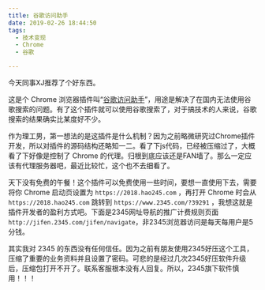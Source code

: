 ```yaml
---
title: 谷歌访问助手
date: 2019-02-26 18:44:50
tags: 
  - 技术变现
  - Chrome
  - 谷歌

---
```


今天同事XJ推荐了个好东西。

这是个 Chrome 浏览器插件叫“[谷歌访问助手](http://www.ggfwzs.com/)”，用途是解决了在国内无法使用谷歌搜索的问题。有了这个插件就可以使用谷歌搜索了，对于搞技术的人来说，谷歌搜索的结果确实比某度好不少。

作为理工男，第一想法的是这插件是什么机制？因为之前略微研究过Chrome插件开发，所以对插件的源码结构还略知一二。看了下js代码，已经被压缩过了，大概看了下好像是控制了 Chrome 的代理。归根到底应该还是FAN墙了。那么一定应该有代理服务器吧，最近比较忙，这个也不去细看了。

天下没有免费的午餐！这个插件可以免费使用一些时间，要想一直使用下去，需要将你 Chrome 启动页设置为 `https://2018.hao245.com` ，再打开 Chrome 时会从 `https://2018.hao245.com`  跳转到 `https://www.2345.com/?39291` ，我想这就是插件开发者的盈利方式吧。下面是2345网址导航的推广计费规则页面 `http://jifen.2345.com/jifen/navigate`，非2345浏览器访问是每天每用户是5分钱。

其实我对 2345 的东西没有任何信任。因为之前有朋友使用2345好压这个工具，压缩了重要的业务资料并且设置了密码。可悲的是经过几次2345好压软件升级后，压缩包打开不开了。联系客服根本没有人回复。所以，2345旗下软件慎用！！！